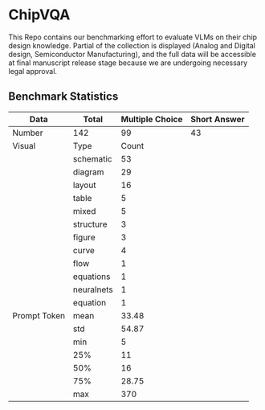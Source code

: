 # ChipVQA

This Repo contains our benchmarking effort to evaluate VLMs on their chip design knowledge.
Partial of the collection is displayed (Analog and Digital design, Semiconductor Manufacturing), and the full data will be accessible at final manuscript release stage because we are undergoing necessary legal approval.

## Benchmark Statistics


| Data          | Total      | Multiple Choice | Short Answer |
|---------------|------------|-----------------|--------------|
| Number        | 142        | 99              | 43           |
| Visual        | Type       | Count           |              |
|               | schematic  | 53              |              |
|               | diagram    | 29              |              |
|               | layout     | 16              |              |
|               | table      | 5               |              |
|               | mixed      | 5               |              |
|               | structure  | 3               |              |
|               | figure     | 3               |              |
|               | curve      | 4               |              |
|               | flow       | 1               |              |
|               | equations  | 1               |              |
|               | neuralnets | 1               |              |
|               | equation   | 1               |              |
| Prompt Token  | mean       | 33.48           |              |
|               | std        | 54.87           |              |
|               | min        | 5               |              |
|               | 25%        | 11              |              |
|               | 50%        | 16              |              |
|               | 75%        | 28.75           |              |
|               | max        | 370             |              |


